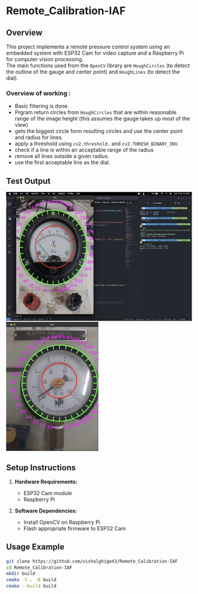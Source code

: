 # Remote_Calibration-IAF

## Overview

This project implements a remote pressure control system using an embedded system with ESP32 Cam for video capture and a Raspberry Pi for computer vision processing.\
The main functions used from the `OpenCV` library are `HoughCircles` (to detect the outline of the gauge and center point) and `HoughLines` (to detect the dial).
### Overview of working :
- Basic filtering is done.
- Prgram return circles from `HoughCircles` that are within reasonable range of the image height (this assumes the gauge takes up most of the view)
- gets the biggest circle form resulting circles and use the center point and radius for lines.
- apply a threshold using `cv2.threshold.` and `cv2.THRESH_BINARY_INV`.
- check if a line is within an acceptable range of the radius
- remove all lines outside a given radius.
- use the first acceptable line as the dial.

## Test Output

<img src="Test Result/Screenshot 1.png" alt="Image Description" width="550" height="350" />              <img src="Test Result/Screenshot 4.png" alt="Image Description" width="250" height="350" />


## Setup Instructions

1. **Hardware Requirements:**
    - ESP32 Cam module
    - Raspberry Pi
  
2. **Software Dependencies:**
    - Install OpenCV on Raspberry Pi
    - Flash appropriate firmware to ESP32 Cam
  

## Usage Example

```bash
git clone https://github.com/vishalghige43/Remote_Calibration-IAF
cd Remote_Calibration-IAF
mkdir build
cmake -S . -B build
cmake --build build
```
